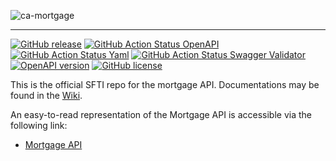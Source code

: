 <!-- ![SFTI_Banner](https://user-images.githubusercontent.com/116151702/232762217-ac254483-0d25-4234-857b-376ff8dbb1e7.png) -->
![ca-mortgage](https://user-images.githubusercontent.com/116151702/236231740-68b1595a-3cf7-4c5c-9623-3e014d827436.png)

---
[![GitHub release](https://img.shields.io/github/release/swissfintechinnovations/ca-mortgage?color=blue)](https://github.com/swissfintechinnovations/ca-mortgage/releases/)
[![GitHub Action Status OpenAPI](https://img.shields.io/github/actions/workflow/status/swissfintechinnovations/ca-mortgage/lint-openapi.yaml?branch=main&label=openapi%20checks)](https://github.com/swissfintechinnovations/ca-mortgage/actions/workflows/lint-openapi.yaml)
[![GitHub Action Status Yaml](https://img.shields.io/github/actions/workflow/status/swissfintechinnovations/ca-mortgage/lint-yaml.yaml?branch=main&label=yaml%20checks)](https://github.com/swissfintechinnovations/ca-mortgage/actions/workflows/lint-yaml.yaml)
[![GitHub Action Status Swagger Validator](https://img.shields.io/github/actions/workflow/status/swissfintechinnovations/ca-mortgage/swagger-validator.yaml?branch=main&label=swagger%20validation)](https://github.com/swissfintechinnovations/ca-mortgage/actions/workflows/swagger-validator.yaml)
[![OpenAPI version](https://img.shields.io/badge/dynamic/yaml?url=https%3A%2F%2Fgithub.com%2Fswissfintechinnovations%2Fca-mortgage%2Fraw%2Fmain%2FmortgageAPI.yaml&query=openapi&prefix=v&label=OpenAPI&color=blue)](https://swagger.io/resources/open-api/)
[![GitHub license](https://img.shields.io/github/license/swissfintechinnovations/ca-mortgage?color=orange)](https://github.com/swissfintechinnovations/ca-mortgage/blob/main/LICENSE)

This is the official SFTI repo for the mortgage API. Documentations may be found in the [Wiki](https://github.com/swissfintechinnovations/ca-mortgage/wiki).

An easy-to-read representation of the Mortgage API is accessible via the following link:
- [Mortgage API](https://editor.swagger.io/?url=https://raw.githubusercontent.com/swissfintechinnovations/ca-mortgage/main/mortgageAPI.yaml)